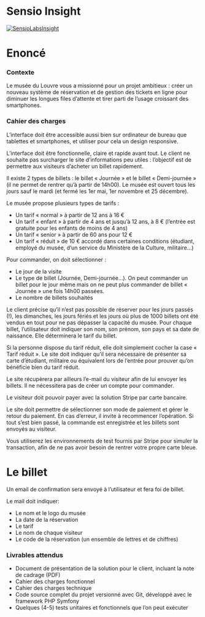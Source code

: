 # Sensio Insight
[![SensioLabsInsight](https://insight.sensiolabs.com/projects/f6ab889d-2297-4989-9109-1caafd32fe9e/small.png)](https://insight.sensiolabs.com/projects/f6ab889d-2297-4989-9109-1caafd32fe9e)

# Enoncé

### Contexte
Le musée du Louvre vous a missionné pour un projet ambitieux : créer un nouveau système de réservation et de gestion des tickets en ligne pour diminuer les longues files d’attente et tirer parti de l’usage croissant des smartphones.

### Cahier des charges
L’interface doit être accessible aussi bien sur ordinateur de bureau que tablettes et smartphones, et utiliser pour cela un design responsive.

L’interface doit être fonctionnelle, claire et rapide avant tout. Le client ne souhaite pas surcharger le site d’informations peu utiles : l’objectif est de permettre aux visiteurs d’acheter un billet rapidement.

Il existe 2 types de billets : le billet « Journée » et le billet « Demi-journée » (il ne permet de rentrer qu’à partir de 14h00). Le musée est ouvert tous les jours sauf le mardi (et fermé les 1er mai, 1er novembre et 25 décembre).

Le musée propose plusieurs types de tarifs :

- Un tarif « normal » à partir de 12 ans à 16 €
- Un tarif « enfant » à partir de 4 ans et jusqu’à 12 ans, à 8 € (l’entrée est gratuite pour les enfants de moins de 4 ans)
- Un tarif « senior » à partir de 60 ans pour 12  €
- Un tarif « réduit » de 10 € accordé dans certaines conditions (étudiant, employé du musée, d’un service du Ministère de la Culture, militaire…)

Pour commander, on doit sélectionner :
- Le jour de la visite
- Le type de billet (Journée, Demi-journée…). On peut commander un billet pour le jour même mais on ne peut plus commander de billet « Journée » une fois 14h00 passées.
- Le nombre de billets souhaités

Le client précise qu’il n’est pas possible de réserver pour les jours passés (!), les dimanches, les jours fériés et les jours où plus de 1000 billets ont été vendus en tout pour ne pas dépasser la capacité du musée.
Pour chaque billet, l’utilisateur doit indiquer son nom, son prénom, son pays et sa date de naissance. Elle déterminera le tarif du billet.

Si la personne dispose du tarif réduit, elle doit simplement cocher la case « Tarif réduit ». Le site doit indiquer qu’il sera nécessaire de présenter sa carte d’étudiant, militaire ou équivalent lors de l’entrée pour prouver qu’on bénéficie bien du tarif réduit.

Le site récupèrera par ailleurs l’e-mail du visiteur afin de lui envoyer les billets. Il ne nécessitera pas de créer un compte pour commander.

Le visiteur doit pouvoir payer avec la solution Stripe par carte bancaire.

Le site doit permettre de sélectionner son mode de paiement et gérer le retour du paiement. En cas d’erreur, il invite à recommencer l’opération. Si tout s’est bien passé, la commande est enregistrée et les billets sont envoyés au visiteur.

Vous utiliserez les environnements de test fournis par Stripe pour simuler la transaction, afin de ne pas avoir besoin de rentrer votre propre carte bleue.

# Le billet
Un email de confirmation sera envoyé à l’utilisateur et fera foi de billet.

Le mail doit indiquer:
- Le nom et le logo du musée
- La date de la réservation
- Le tarif
- Le nom de chaque visiteur
- Le code de la réservation (un ensemble de lettres et de chiffres)

### Livrables attendus
- Document de présentation de la solution pour le client, incluant la note de cadrage (PDF)
- Cahier des charges fonctionnel
- Cahier des charges technique
- Code source complet du projet versionné avec Git, développé avec le framework PHP Symfony
- Quelques (4-5) tests unitaires et fonctionnels que l’on peut exécuter

